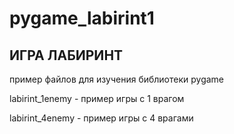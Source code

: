 # pygame_labirint1
## ИГРА ЛАБИРИНТ

пример файлов для изучения  библиотеки pygame

labirint_1enemy - пример игры с 1 врагом

labirint_4enemy - пример игры с 4 врагами

